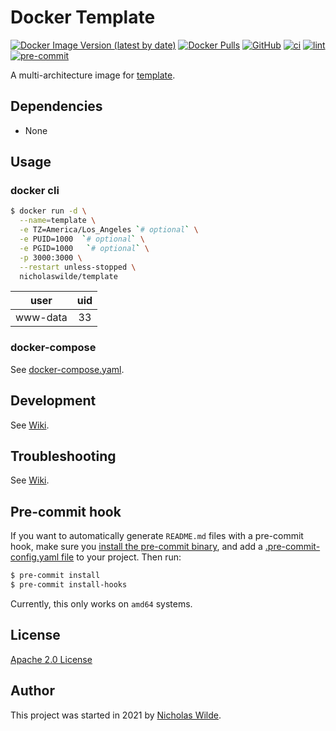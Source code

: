 # Docker Template
[![Docker Image Version (latest by date)](https://img.shields.io/docker/v/nicholaswilde/template)](https://hub.docker.com/r/nicholaswilde/template)
[![Docker Pulls](https://img.shields.io/docker/pulls/nicholaswilde/template)](https://hub.docker.com/r/nicholaswilde/template)
[![GitHub](https://img.shields.io/github/license/nicholaswilde/docker-template)](./LICENSE)
[![ci](https://github.com/nicholaswilde/docker-template/workflows/ci/badge.svg)](https://github.com/nicholaswilde/docker-template/actions?query=workflow%3Aci)
[![lint](https://github.com/nicholaswilde/docker-template/workflows/lint/badge.svg?branch=main)](https://github.com/nicholaswilde/docker-template/actions?query=workflow%3Alint)
[![pre-commit](https://img.shields.io/badge/pre--commit-enabled-brightgreen?logo=pre-commit&logoColor=white)](https://github.com/pre-commit/pre-commit)

A multi-architecture image for [template](https://github.com/nicholaswilde/docker-template).

## Dependencies

* None

## Usage
### docker cli

```bash
$ docker run -d \
  --name=template \
  -e TZ=America/Los_Angeles `# optional` \
  -e PUID=1000  `# optional` \
  -e PGID=1000   `# optional` \
  -p 3000:3000 \
  --restart unless-stopped \
  nicholaswilde/template
```

|   user   | uid |
|:--------:|:---:|
| www-data |  33 |

### docker-compose

See [docker-compose.yaml](./docker-compose.yaml).

## Development

See [Wiki](https://github.com/nicholaswilde/docker-template/wiki/Development).

## Troubleshooting

See [Wiki](https://github.com/nicholaswilde/docker-template/wiki/Troubleshooting).

## Pre-commit hook

If you want to automatically generate `README.md` files with a pre-commit hook, make sure you
[install the pre-commit binary](https://pre-commit.com/#install), and add a [.pre-commit-config.yaml file](./.pre-commit-config.yaml)
to your project. Then run:

```bash
$ pre-commit install
$ pre-commit install-hooks
```
Currently, this only works on `amd64` systems.

## License

[Apache 2.0 License](./LICENSE)

## Author
This project was started in 2021 by [Nicholas Wilde](https://github.com/nicholaswilde/).
